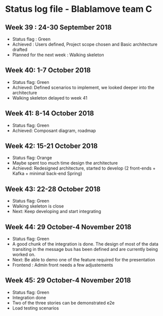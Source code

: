 # Status log file - Blablamove team C

## Week 39 : 24-30 September 2018

- Status flag : Green
- Achieved : Users defined, Project scope chosen and Basic architecture drafted
- Planned for the next week : Walking skeleton

## Week 40: 1-7 October 2018

- Status flag: Green
- Achieved: Defined scenarios to implement, we looked deeper into the architecture
- Walking skeleton delayed to week 41

## Week 41: 8-14 October 2018

- Status flag: Green
- Achieved: Composant diagram, roadmap

## Week 42: 15-21 October 2018

- Status flag: Orange
- Maybe spent too much time design the architecture
- Achieved: Redesigned architecture, started to develop (2 front-ends + Kafka + minimal back-end Spring)

## Week 43: 22-28 October 2018

- Status flag: Green
- Walking skeleton is close
- Next: Keep developing and start integrating

## Week 44: 29 October-4 November 2018

- Status flag: Green
- A good chunk of the integration is done. The design of most of the data transiting in the message bus has been defined and are currently being worked on. 
- Next: Be able to demo one of the feature required for the presentation
- Frontend : Admin front needs a few adjustements

## Week 45: 29 October-4 November 2018

- Status flag: Green
- Integration done
- Two of the three stories can be demonstrated e2e
- Load testing scenarios
